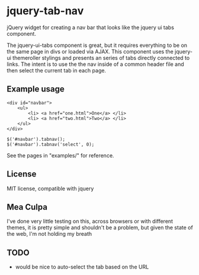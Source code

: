 jquery-tab-nav
==============

jQuery widget for creating a nav bar that looks like the jquery ui tabs
component.

The jquery-ui-tabs component is great, but it requires everything to be on the
same page in divs or loaded via AJAX.  This component uses the jquery-ui
themeroller stylings and presents an series of tabs directly connected to
links.  The intent is to use the the nav inside of a common header file and
then select the current tab in each page.

Example usage
-------------

    <div id="navbar">
        <ul>
            <li> <a href="one.html">One</a> </li>
            <li> <a href="two.html">Two</a> </li>
        </ul>
    </div>

    $('#navbar').tabnav();
    $('#navbar').tabnav('select', 0);

See the pages in "examples/" for reference.

License
-------
MIT license, compatible with jquery

Mea Culpa
---------
I've done very little testing on this, across browsers or with
different themes, it is pretty simple and shouldn't be a problem, but given
the state of the web, I'm not holding my breath

TODO
----
* would be nice to auto-select the tab based on the URL

